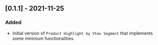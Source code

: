 ## [0.1.1] - 2021-11-25
### Added
- Initial version of `Product Highlight by Vtex Segment` that implements some minimum functionalities.
